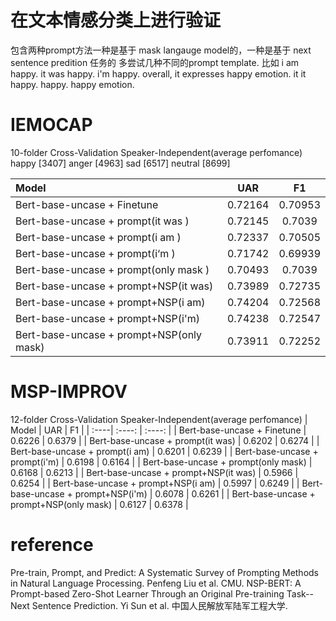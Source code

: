 # 在文本情感分类上进行验证
包含两种prompt方法一种是基于 mask langauge model的，一种是基于 next sentence predition 任务的
多尝试几种不同的prompt template.
比如
i am happy.
it was happy.
i'm happy.
overall, it expresses happy emotion.
it it happy.
happy.
happy emotion.


# IEMOCAP 
10-folder Cross-Validation Speaker-Independent(average perfomance) 
happy [3407] anger [4963] sad [6517] neutral [8699]

| Model | UAR    | F1 |
| :----| :----: | :----:  |
| Bert-base-uncase + Finetune | 0.72164 | 0.70953 |
| Bert-base-uncase + prompt(it was )  | 0.72145 | 0.7039 |
| Bert-base-uncase + prompt(i am )  | 0.72337 | 0.70505 |
| Bert-base-uncase + prompt(i‘m )  | 0.71742 | 0.69939 |
| Bert-base-uncase + prompt(only mask )  | 0.70493 | 0.7039 |
| Bert-base-uncase + prompt+NSP(it was)  | 0.73989 | 0.72735 |
| Bert-base-uncase + prompt+NSP(i am)  |  0.74204 | 0.72568 |
| Bert-base-uncase + prompt+NSP(i'm)  | 0.74238 | 0.72547 |
| Bert-base-uncase + prompt+NSP(only mask)  | 0.73911 | 0.72252 |



# MSP-IMPROV 
12-folder Cross-Validation Speaker-Independent(average perfomance)
| Model | UAR    | F1 |
| :----| :----: | :----:  |
| Bert-base-uncase + Finetune | 0.6226  | 0.6379  |
| Bert-base-uncase + prompt(it was)  | 0.6202 |  0.6274 |
| Bert-base-uncase + prompt(i am)  | 0.6201 | 0.6239 |
| Bert-base-uncase + prompt(i'm)  | 0.6198 | 0.6164 |
| Bert-base-uncase + prompt(only mask)  | 0.6168 | 0.6213 |
| Bert-base-uncase + prompt+NSP(it was)  | 0.5966 | 0.6254 |
| Bert-base-uncase + prompt+NSP(i am)  | 0.5997 | 0.6249 |
| Bert-base-uncase + prompt+NSP(i'm)  | 0.6078 | 0.6261 |
| Bert-base-uncase + prompt+NSP(only mask)  | 0.6127 | 0.6378 |

# reference
Pre-train, Prompt, and Predict: A Systematic Survey of Prompting Methods in Natural Language Processing. Penfeng Liu et al. CMU.
NSP-BERT: A Prompt-based Zero-Shot Learner Through an Original Pre-training Task--Next Sentence Prediction. Yi Sun et al.  中国人民解放军陆军工程大学.